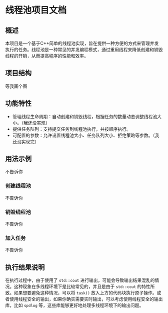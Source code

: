 # 线程池项目文档

## 概述

本项目是一个基于C++简单的线程池实现，旨在提供一种方便的方式来管理并发执行的任务。线程池是一种常见的并发编程模式，通过重用线程来降低创建和销毁线程的开销，从而提高程序的性能和效率。

## 项目结构
等我画个图

## 功能特性

- 管理线程生命周期：自动创建和销毁线程，根据任务的数量动态调整线程池大小。（我还没实现）
- 提供任务队列：支持提交任务到线程池执行，并按顺序执行。
- 可配置的参数：允许设置线程池大小、任务队列大小、拒绝策略等参数。（我还没实现完）

## 用法示例
不告诉你

### 创建线程池
不告诉你
### 销毁线程池
不告诉你
### 加入任务
不告诉你

## 执行结果说明
在执行过程中，由于使用了 `std::cout` 进行输出，可能会导致输出结果混乱的情况。这种现象在多线程环境下是比较常见的，并且是由于 `std::cout` 的特性所致。如果想要避免这种情况，可以将 `task()` 放入上方的代码块执行原子操作。或者使用线程安全的输出，如果你确实需要实时输出，可以考虑使用线程安全的输出库，比如 `spdlog` 等，这些库能够更好地处理多线程环境下的输出问题。
